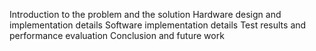 Introduction to the problem and the solution
Hardware design and implementation details
Software implementation details
Test results and performance evaluation
Conclusion and future work
